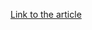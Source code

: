 [Link to the article](https://www.akamai.com/blog/security/ransomware-questions-organizations-need-to-answer)
